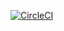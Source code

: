 [![CircleCI](https://circleci.com/gh/circleci/circleci_monorepo_partial_build.svg?style=svg)](https://app.circleci.com/pipelines/github/cpokimon/circleci_monorepo_partial_build)